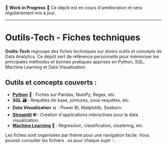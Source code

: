 🚧 **Work in Progress** 🚧
Ce dépôt est en cours d'amélioration et sera régulièrement mis à jour.

---

# Outils-Tech - Fiches techniques

**Outils-Tech** regroupe des fiches techniques sur divers outils et concepts de Data Analytics. Ce dépôt sert de référence personnelle pour mémoriser les principales méthodes et bonnes pratiques apprises en Python, SQL, Machine Learning et Data Visualization.

## Outils et concepts couverts :
- **[Python](./Python)** 🐍 : Fiches sur Pandas, NumPy, Regex, etc.
- **SQL** 🗃️ : Requêtes de base, jointures, sous-requêtes, etc.
- **Data Visualization** 📊 : Power BI, Matplotlib, Seaborn. 
- **[Streamlit](./Streamlit) 🌐 :** Création d'applications interactives pour la data visualization.
- **[Machine Learning](./machine_learning)** 🤖 : Régression, classification, clustering, etc.

Les fiches sont organisées par thème pour une navigation facile. Vous pouvez consulter les fichiers `.md` pour chaque sujet 💡.
